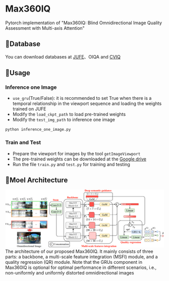 # Max360IQ
Pytorch implementation of "Max360IQ: Blind Omnidirectional Image Quality Assessment with Multi-axis Attention"

## :palm_tree:Database
You can download databases at [JUFE](https://github.com/LXLHXL123/JUFE-VRIQA)、OIQA and [CVIQ](https://github.com/sunwei925/CVIQDatabase)

## :seedling:Usage

### Inference one Image
* `use_gru`(True/False): it is recommended to set True when there is a temporal relationship in the viewport sequence and loading the weights trained on JUFE
* Modify the `load_ckpt_path` to load pre-trained weights
* Modify the `test_img_path` to inference one image
```python
python inference_one_image.py
```

### Train and Test
* Prepare the viewport for images by the tool `getImageViewport`
* The pre-trained weights can be downloaded at the <a href="https://drive.google.com/drive/folders/18vCXea59S9JMYSaXBAe82mxa-_6i7FFJ" target="_blank">Google drive</a>
* Run the file `train.py` and `test.py` for training and testing

## :dart:Moel Architecture

<img src="https://github.com/WenJuing/Max360IQ/blob/main/model_architecture.png">
The architecture of our proposed Max360IQ. It mainly consists of three parts: a backbone, a multi-scale feature integration (MSFI) module, and a quality regression (QR) module. Note that the GRUs component in Max360IQ is optional for optimal performance in different scenarios, i.e., non-uniformly and uniformly distorted omnidirectional images
